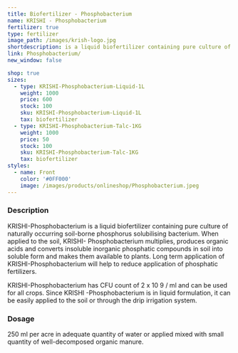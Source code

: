 ```yaml
---
title: Biofertilizer - Phosphobacterium
name: KRISHI - Phosphobacterium
fertilizer: true
type: fertilizer
image_path: /images/krish-logo.jpg
shortdescription: is a liquid biofertilizer containing pure culture of naturally occurring soil-borne phosphorus solubilising bacterium.
link: Phosphobacterium/
new_window: false

shop: true
sizes:
  - type: KRISHI-Phosphobacterium-Liquid-1L
    weight: 1000
    price: 600
    stock: 100
    sku: KRISHI-Phosphobacterium-Liquid-1L
    tax: biofertilizer
  - type: KRISHI-Phosphobacterium-Talc-1KG
    weight: 1000
    price: 50
    stock: 100
    sku: KRISHI-Phosphobacterium-Talc-1KG
    tax: biofertilizer
styles:
  - name: Front
    color: '#0FF000'
    image: /images/products/onlineshop/Phosphobacterium.jpeg
---
```

### Description
KRISHI-Phosphobacterium is a liquid biofertilizer containing pure culture of naturally
occurring soil-borne phosphorus solubilising bacterium. When applied to the soil, KRISHI-
Phosphobacterium multiplies, produces organic acids and converts insoluble inorganic
phosphatic compounds in soil into soluble form and makes them available to plants. Long
term application of KRISHI-Phosphobacterium will help to reduce application of phosphatic
fertilizers.

KRISHI-Phosphobacterium has CFU count of 2 x 10 9 / ml and can be used for all crops.
Since KRISHI -Phosphobacterium is in liquid formulation, it can be easily applied to the soil
or through the drip irrigation system.

### Dosage
250 ml per acre in adequate quantity of water or applied mixed with small
quantity of well-decomposed organic manure.
